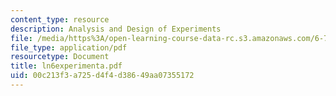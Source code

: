 ```yaml
---
content_type: resource
description: Analysis and Design of Experiments
file: /media/https%3A/open-learning-course-data-rc.s3.amazonaws.com/6-780-semiconductor-manufacturing-spring-2003/00c213f3a725d4f4d38649aa07355172_ln6experimenta.pdf
file_type: application/pdf
resourcetype: Document
title: ln6experimenta.pdf
uid: 00c213f3-a725-d4f4-d386-49aa07355172
---
```

